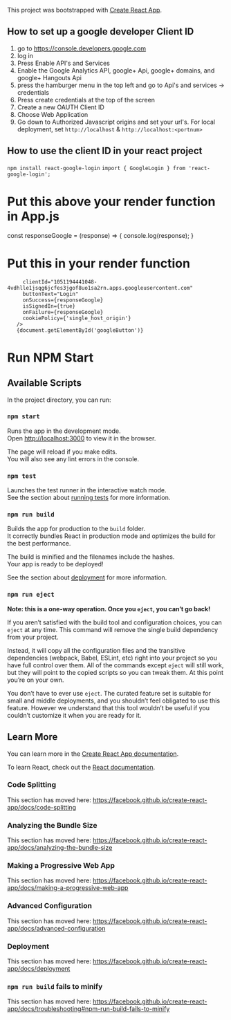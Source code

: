 This project was bootstrapped with [Create React App](https://github.com/facebook/create-react-app).

## How to set up a google developer Client ID
1. go to https://console.developers.google.com
2. log in
3. Press Enable API's and Services
4. Enable the Google Analytics API, google+ Api, google+ domains, and google+ Hangouts Api
5. press the hamburger menu in the top left and go to Api's and services -> credentials
6. Press create credentials at the top of the screen
7. Create a new OAUTH Client ID
8. Choose Web Application
9. Go down to Authorized Javascript origins and set your url's. For local deployment, set ```http://localhost``` & ```http://localhost:<portnum>```

## How to use the client ID in your react project
```npm install react-google-login```
```import { GoogleLogin } from 'react-google-login';```
# Put this above your render function in App.js
const responseGoogle = (response) => {
  console.log(response);
}
# Put this in your render function
 ```<GoogleLogin
      clientId="1051194441048-4vdhlle1jsqg6jcfes3jgof8uo1sa2rn.apps.googleusercontent.com"
      buttonText="Login"
      onSuccess={responseGoogle}
      isSignedIn={true}
      onFailure={responseGoogle}
      cookiePolicy={'single_host_origin'}
    />
    {document.getElementById('googleButton')}
```
# Run NPM Start

## Available Scripts

In the project directory, you can run:

### `npm start`

Runs the app in the development mode.<br />
Open [http://localhost:3000](http://localhost:3000) to view it in the browser.

The page will reload if you make edits.<br />
You will also see any lint errors in the console.

### `npm test`

Launches the test runner in the interactive watch mode.<br />
See the section about [running tests](https://facebook.github.io/create-react-app/docs/running-tests) for more information.

### `npm run build`

Builds the app for production to the `build` folder.<br />
It correctly bundles React in production mode and optimizes the build for the best performance.

The build is minified and the filenames include the hashes.<br />
Your app is ready to be deployed!

See the section about [deployment](https://facebook.github.io/create-react-app/docs/deployment) for more information.

### `npm run eject`

**Note: this is a one-way operation. Once you `eject`, you can’t go back!**

If you aren’t satisfied with the build tool and configuration choices, you can `eject` at any time. This command will remove the single build dependency from your project.

Instead, it will copy all the configuration files and the transitive dependencies (webpack, Babel, ESLint, etc) right into your project so you have full control over them. All of the commands except `eject` will still work, but they will point to the copied scripts so you can tweak them. At this point you’re on your own.

You don’t have to ever use `eject`. The curated feature set is suitable for small and middle deployments, and you shouldn’t feel obligated to use this feature. However we understand that this tool wouldn’t be useful if you couldn’t customize it when you are ready for it.

## Learn More

You can learn more in the [Create React App documentation](https://facebook.github.io/create-react-app/docs/getting-started).

To learn React, check out the [React documentation](https://reactjs.org/).

### Code Splitting

This section has moved here: https://facebook.github.io/create-react-app/docs/code-splitting

### Analyzing the Bundle Size

This section has moved here: https://facebook.github.io/create-react-app/docs/analyzing-the-bundle-size

### Making a Progressive Web App

This section has moved here: https://facebook.github.io/create-react-app/docs/making-a-progressive-web-app

### Advanced Configuration

This section has moved here: https://facebook.github.io/create-react-app/docs/advanced-configuration

### Deployment

This section has moved here: https://facebook.github.io/create-react-app/docs/deployment

### `npm run build` fails to minify

This section has moved here: https://facebook.github.io/create-react-app/docs/troubleshooting#npm-run-build-fails-to-minify
